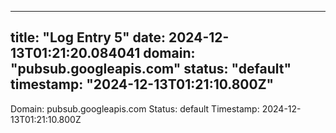 
---
title: "Log Entry 5"
date: 2024-12-13T01:21:20.084041
domain: "pubsub.googleapis.com"
status: "default"
timestamp: "2024-12-13T01:21:10.800Z"
---

Domain: pubsub.googleapis.com
Status: default
Timestamp: 2024-12-13T01:21:10.800Z
